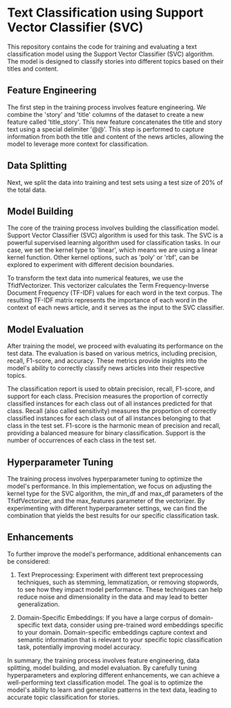 # Text Classification using Support Vector Classifier (SVC) 

This repository contains the code for training and evaluating a text classification model using the Support Vector Classifier (SVC) algorithm. The model is designed to classify stories into different topics based on their titles and content.

## Feature Engineering

The first step in the training process involves feature engineering. We combine the 'story' and 'title' columns of the dataset to create a new feature called 'title_story'. This new feature concatenates the title and story text using a special delimiter '@@'. This step is performed to capture information from both the title and content of the news articles, allowing the model to leverage more context for classification.

## Data Splitting

Next, we split the data into training and test sets using a test size of 20% of the total data.

## Model Building

The core of the training process involves building the classification model. Support Vector Classifier (SVC) algorithm is used for this task. The SVC is a powerful supervised learning algorithm used for classification tasks. In our case, we set the kernel type to 'linear', which means we are using a linear kernel function. Other kernel options, such as 'poly' or 'rbf', can be explored to experiment with different decision boundaries.

To transform the text data into numerical features, we use the TfidfVectorizer. This vectorizer calculates the Term Frequency-Inverse Document Frequency (TF-IDF) values for each word in the text corpus. The resulting TF-IDF matrix represents the importance of each word in the context of each news article, and it serves as the input to the SVC classifier.

## Model Evaluation

After training the model, we proceed with evaluating its performance on the test data. The evaluation is based on various metrics, including precision, recall, F1-score, and accuracy. These metrics provide insights into the model's ability to correctly classify news articles into their respective topics.

The classification report is used to obtain precision, recall, F1-score, and support for each class. Precision measures the proportion of correctly classified instances for each class out of all instances predicted for that class. Recall (also called sensitivity) measures the proportion of correctly classified instances for each class out of all instances belonging to that class in the test set. F1-score is the harmonic mean of precision and recall, providing a balanced measure for binary classification. Support is the number of occurrences of each class in the test set.

## Hyperparameter Tuning

The training process involves hyperparameter tuning to optimize the model's performance. In this implementation, we focus on adjusting the kernel type for the SVC algorithm, the min_df and max_df parameters of the TfidfVectorizer, and the max_features parameter of the vectorizer. By experimenting with different hyperparameter settings, we can find the combination that yields the best results for our specific classification task.

## Enhancements

To further improve the model's performance, additional enhancements can be considered:

1. Text Preprocessing: Experiment with different text preprocessing techniques, such as stemming, lemmatization, or removing stopwords, to see how they impact model performance. These techniques can help reduce noise and dimensionality in the data and may lead to better generalization.

2. Domain-Specific Embeddings: If you have a large corpus of domain-specific text data, consider using pre-trained word embeddings specific to your domain. Domain-specific embeddings capture context and semantic information that is relevant to your specific topic classification task, potentially improving model accuracy.

In summary, the training process involves feature engineering, data splitting, model building, and model evaluation. By carefully tuning hyperparameters and exploring different enhancements, we can achieve a well-performing text classification model. The goal is to optimize the model's ability to learn and generalize patterns in the text data, leading to accurate topic classification for stories.
